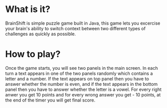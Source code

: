 <h1>What is it?</h1>

<p>BrainShift is simple puzzle game built in Java, this game lets you excercise your brain's ability to switch context between two different types of challenges as quickly as possible.</p>

<h1>How to play?</h1>

<p>Once the game starts, you will see two panels in the main screen. In each turn a text appears in one of the two panels randomly which contains a letter and a number. If the text appears on top panel then you have to answer whether the number is even, and if the text appears in the bottom panel then you have to answer whether the letter is a vowel. For every right anwer you get 10 points and for every wrong answer you get - 10 points, at the end of the timer you will get final score.</p>
